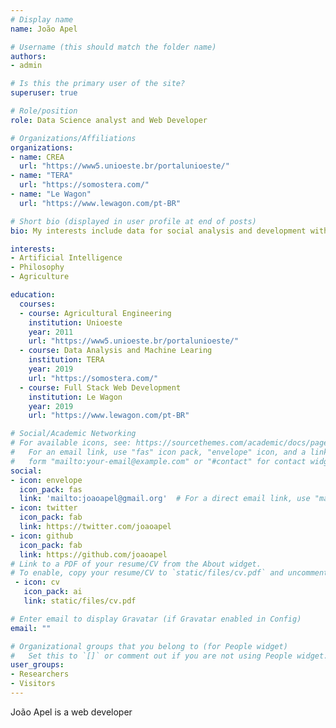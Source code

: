 ```yaml
---
# Display name
name: João Apel

# Username (this should match the folder name)
authors:
- admin

# Is this the primary user of the site?
superuser: true

# Role/position
role: Data Science analyst and Web Developer

# Organizations/Affiliations
organizations:
- name: CREA
  url: "https://www5.unioeste.br/portalunioeste/"
- name: "TERA"
  url: "https://somostera.com/"
- name: "Le Wagon"
  url: "https://www.lewagon.com/pt-BR"

# Short bio (displayed in user profile at end of posts)
bio: My interests include data for social analysis and development with Clojure.

interests:
- Artificial Intelligence
- Philosophy
- Agriculture

education:
  courses:
  - course: Agricultural Engineering
    institution: Unioeste
    year: 2011
    url: "https://www5.unioeste.br/portalunioeste/"
  - course: Data Analysis and Machine Learing
    institution: TERA
    year: 2019
    url: "https://somostera.com/"
  - course: Full Stack Web Development
    institution: Le Wagon
    year: 2019
    url: "https://www.lewagon.com/pt-BR"

# Social/Academic Networking
# For available icons, see: https://sourcethemes.com/academic/docs/page-builder/#icons
#   For an email link, use "fas" icon pack, "envelope" icon, and a link in the
#   form "mailto:your-email@example.com" or "#contact" for contact widget.
social:
- icon: envelope
  icon_pack: fas
  link: 'mailto:joaoapel@gmail.org'  # For a direct email link, use "mailto:test@example.org".
- icon: twitter
  icon_pack: fab
  link: https://twitter.com/joaoapel
- icon: github
  icon_pack: fab
  link: https://github.com/joaoapel
# Link to a PDF of your resume/CV from the About widget.
# To enable, copy your resume/CV to `static/files/cv.pdf` and uncomment the lines below.
 - icon: cv
   icon_pack: ai
   link: static/files/cv.pdf

# Enter email to display Gravatar (if Gravatar enabled in Config)
email: ""

# Organizational groups that you belong to (for People widget)
#   Set this to `[]` or comment out if you are not using People widget.
user_groups:
- Researchers
- Visitors
---
```


João Apel is a web developer
